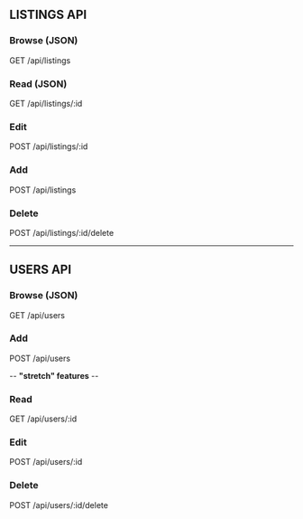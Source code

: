 ## **LISTINGS API**

### Browse (JSON)

GET /api/listings

### Read (JSON)

GET /api/listings/:id

### Edit

POST /api/listings/:id

### Add

POST /api/listings

### Delete

POST /api/listings/:id/delete

---

## **USERS API**

### Browse (JSON)

GET /api/users

### Add

POST /api/users

-- **"stretch" features** --

### Read

GET /api/users/:id

### Edit

POST /api/users/:id

### Delete

POST /api/users/:id/delete
